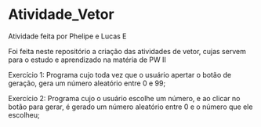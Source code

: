 # Atividade_Vetor
Atividade feita por Phelipe e Lucas E 

Foi feita neste repositório a criação das atividades de vetor, cujas servem para o estudo e aprendizado na matéria de PW II

Exercício 1: Programa cujo toda vez que o usuário apertar o botão de geração, gera um número aleatório entre 0 e 99;

Exercício 2: Programa cujo o usuário escolhe um número, e ao clicar no botão para gerar, é gerado um número aleatório entre 0 e o número que ele escolheu;
